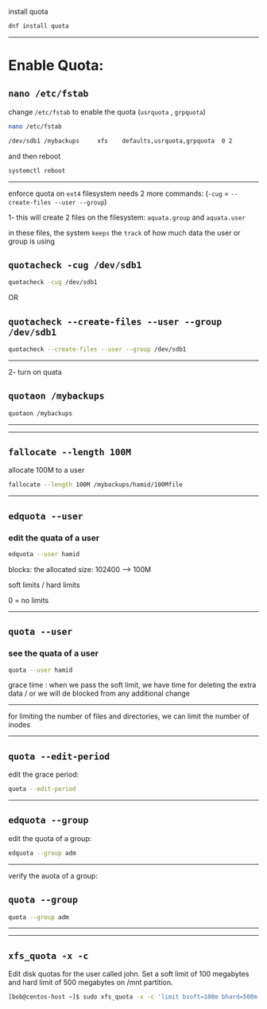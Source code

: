 

install quota

```bash
dnf install quota
```

________________________________________________________________________________________________

# Enable Quota:

## `nano /etc/fstab`

change `/etc/fstab` to enable the quota (`usrquota` , `grpquota`)


```bash
nano /etc/fstab

/dev/sdb1 /mybackups     xfs    defaults,usrquota,grpquota  0 2
```

and then reboot


```bash
systemctl reboot 
```

________________________________________________________________________________________________


enforce quota on `ext4` filesystem needs 2 more commands: (`-cug` = `--create-files --user --group`)



1- this will create 2 files on the filesystem: `aquata.group` and `aquata.user`

in these files, the system `keeps` the `track` of how much data the user or group is using


## `quotacheck -cug /dev/sdb1`

```bash
quotacheck -cug /dev/sdb1
```
 
 OR
 
 
## `quotacheck --create-files --user --group /dev/sdb1`

```bash
quotacheck --create-files --user --group /dev/sdb1
```




________________________________________________________________________________________________

2- turn on quata


## `quotaon /mybackups`

```bash
quotaon /mybackups
```

________________________________________________________________________________________________
________________________________________________________________________________________________



## `fallocate --length 100M`

allocate 100M to a user


```bash
fallocate --length 100M /mybackups/hamid/100Mfile
```

________________________________________________________________________________________________


## `edquota --user`

### edit the quata of a user

```bash
edquota --user hamid
```

blocks: the allocated size: 102400 --> 100M

soft limits / hard limits

0 = no limits

 

________________________________________________________________________________________________


## `quota --user`

### see the quata of a user


```bash
quota --user hamid
```

grace time : when we pass the soft limit, we have time for deleting the extra data / or we will de blocked from any additional change


________________________________________________________________________________________________


for limiting the number of files and directories, we can limit the number of inodes

________________________________________________________________________________________________

## `quota --edit-period`

edit the grace period:

```bash
quota --edit-period
```

________________________________________________________________________________________________


## `edquota --group`

edit the quota of a group:

```bash
edquota --group adm
```

________________________________________________________________________________________________



verify the auota of a group:


## `quota --group`


```bash
quota --group adm
```
________________________________________________________________________________________________
________________________________________________________________________________________________

## `xfs_quota -x -c`

Edit disk quotas for the user called john. Set a soft limit of 100 megabytes and hard limit of 500 megabytes on /mnt partition.

```bash
[bob@centos-host ~]$ sudo xfs_quota -x -c 'limit bsoft=100m bhard=500m john' /mnt/
```

